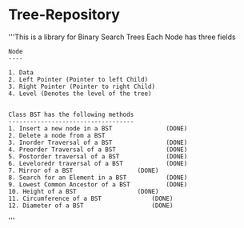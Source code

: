 Tree-Repository
===============

'''This is a library for Binary Search Trees
	Each Node has three fields

	Node
	----

	1. Data
	2. Left Pointer (Pointer to left Child)
	3. Right Pointer (Pointer to right Child)
	4. Level (Denotes the level of the tree)


	Class BST has the following methods
	-----------------------------------
	1. Insert a new node in a BST				(DONE)
	2. Delete a node from a BST	
	3. Inorder Traversal of a BST				(DONE)
	4. Preorder Traversal of a BST				(DONE)
	5. Postorder traversal of a BST				(DONE)
	6. Leveloredr traversal of a BST			(DONE)
	7. Mirror of a BST					(DONE)
	8. Search for an Element in a BST			(DONE)
	9. Lowest Common Ancestor of a BST			(DONE)
	10. Height of a BST					(DONE)
	11. Circumference of a BST				(DONE)
	12. Diameter of a BST					(DONE)

'''
